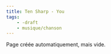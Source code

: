 ```yaml
---
title: Ten Sharp - You
tags:
    - -draft
    - musique/chanson
---
```


Page créée automatiquement, mais vide.
